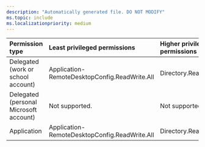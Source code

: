 ```yaml
---
description: "Automatically generated file. DO NOT MODIFY"
ms.topic: include
ms.localizationpriority: medium
---
```


|Permission type|Least privileged permissions|Higher privileged permissions|
|:---|:---|:---|
|Delegated (work or school account)|Application-RemoteDesktopConfig.ReadWrite.All|Directory.ReadWrite.All|
|Delegated (personal Microsoft account)|Not supported.|Not supported.|
|Application|Application-RemoteDesktopConfig.ReadWrite.All|Directory.ReadWrite.All|

